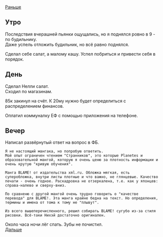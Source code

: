[Раньше](2020.04.10.md)
## Утро
Последствия вчерашней пьянки ощущались, но я поднялся ровно в 9 - по будильнику.  
Даже успель отложить будильник, но всё равно поднялся.

Сделал себе салат, а малому кашу.
Успел побриться и привести себя в порядок.
## День
Сделал Нелли салат.  
Сходил по магазинам.  

85к закинул на счёт. К 20му нужно будет определиться с распределением финансов.

Оплатил коммуналку ЕФ с помощью приложения на телефоне.
## Вечер
Написал развёрнутый ответ на вопрос в ФБ.
```
Я не настоящий мангака, но попробую ответить.  
Мой опыт ограничен чтением "Странников", это которые Planetes и образовательной мангой, которую я очень ценю за плотность информации и очень крутую "кривую обучения".

Манга BLAME! от издательства xml.ru. Обложка мягкая, есть суперобложка, внутри листы плотные и что важно, не глянцевые. Качество печати - очень годное. Раскадровка не отзеркалена, т.е. как у японцев: справа-налево и сверху-вниз.

По сравненю с другой мангой очень трудно говорить о "качестве перевода" для BLAME!. Эта манга крайне бедна на текст. Но определения, термины и имена от тома к тому не "плывут".

Из всего вышеперечисленного, решил собирать BLAME! сугубо из-за стиля рисовки. Всё-таки Нихэй достаточно оригинален.
```
Около часа ночи лёг спать. Зубы не почистил.  
[Дальше](2020.04.12.md)